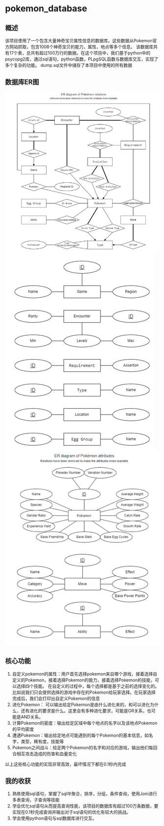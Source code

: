 # pokemon_database
## 概述
该项目使用了一个包含大量神奇宝贝属性信息的数据库。这些数据从Pokemon官方网站抓取，包含1008个神奇宝贝的能力，属性，地点等多个信息。
该数据库共有17个表，总共有超过100万行的数据。在这个项目中，我们基于python中的psycopg2库，通过sql语句，python函数，PLpgSQL函数与数据库交互，实现了多个复杂的功能。 
dump.sql文件中储存了本项目中使用的所有数据

## 数据库ER图
![ER 1](./ER_diagram/diagram1.png)
![ER 4](./ER_diagram/diagram4.png)
![ER 2](./ER_diagram/diagram2.png)
![ER 3](./ER_diagram/diagram3.png)

## 核心功能
1. 自定义pokemon的属性：用户首先选择pokemon来自哪个游戏，接着选择自定义的Pokemon，接着选择Pokemon的能力，接着选择Pokemon的技能，可以选择四个技能。
在自定义的过程中，每个选择都是基于之前的选择变化的。比如说我们只会提供选择的游戏中存在的Pokemon给玩家选择。在玩家选择完成后，我们会打印出自定义Pokemon的信息
2. 进化Pokemon： 可以输出给定Pokemon是由什么进化来的，和可以进化为什么，还有进化的要求是什么。这里会有多种进化要求，可能是OR关系，也可能是AND关系。
3. 计算Pokemon的密度：输出给定区域中每个地点的名字以及该地点Pokemon的平均密度
4. 遭遇Pokemon：输出给定地点可能遇到的每个Pokemon的基本信息，如名字，类型，稀有度，技能等
5. Pokemon之间战斗：给定两个Pokemon的名字和对应的游戏，输出他们每回合相互攻击造成的伤害和血量变化

以上这些核心功能的实现非常高效，最坏情况下都在0.1秒内完成

## 我的收获
1. 熟练使用sql语句，掌握了sql中聚合，排序，分组，条件查询，使用Join进行多表查询，子查询等技能
2. 学会优化sql语句从而提高查询性能，该项目的数据库有超过100万条数据，要实现在0.1秒完成查询并输出对于sql语句的优化有较大的挑战。
3. 学会使用python语句与sql数据库进行交互。